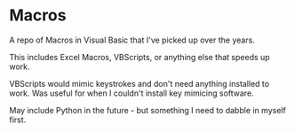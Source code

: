 # Macros
A repo of Macros in Visual Basic that I've picked up over the years.

This includes Excel Macros, VBScripts, or anything else that speeds up work.

VBScripts would mimic keystrokes and don't need anything installed to work. Was useful for when I couldn't install key mimicing software.

May include Python in the future - but something I need to dabble in myself first.
